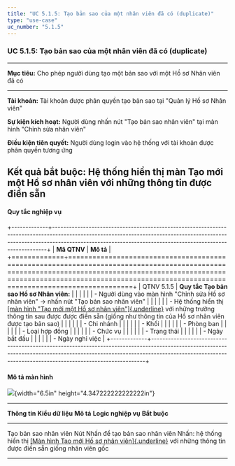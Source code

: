 ```yaml
---
title: "UC 5.1.5: Tạo bản sao của một nhân viên đã có (duplicate)"
type: "use-case"
uc_number: "5.1.5"
---
```


### UC 5.1.5: Tạo bản sao của một nhân viên đã có (duplicate)

  -----------------------------------------------------------------------------------------------------------------
  **Mục tiêu:**               Cho phép người dùng tạo một bản sao với một Hồ sơ Nhân viên đã có
  --------------------------- -------------------------------------------------------------------------------------
  **Tài khoản:**              Tài khoản được phân quyền tạo bản sao tại "Quản lý Hồ sơ Nhân viên"

  **Sự kiện kích hoạt:**      Người dùng nhấn nút "Tạo bản sao nhân viên" tại màn hình "Chỉnh sửa nhân viên"

  **Điều kiện tiên quyết:**   Người dùng login vào hệ thống với tài khoản được phân quyền tương ứng

  **Kết quả bắt buộc:**       Hệ thống hiển thị màn Tạo mới một Hồ sơ nhân viên với những thông tin được điền sẵn
  -----------------------------------------------------------------------------------------------------------------

#### Quy tắc nghiệp vụ

+-------------+----------------------------------------------------------------------------------------------------------------------------------------------------------------------------------------------------------------------------------------+
| **Mã QTNV** | **Mô tả**                                                                                                                                                                                                                              |
+=============+========================================================================================================================================================================================================================================+
| QTNV 5.1.5  | **Quy tắc Tạo bản sao Hồ sơ Nhân viên:**                                                                                                                                                                                               |
|             |                                                                                                                                                                                                                                        |
|             | -   Người dùng vào màn hình "Chỉnh sửa Hồ sơ nhân viên" -\> nhấn nút "Tạo bản sao nhân viên"                                                                                                                                           |
|             |                                                                                                                                                                                                                                        |
|             |     -   Hệ thống hiển thị [[màn hình "Tạo mới một Hồ sơ nhân viên"]{.underline}](#uc-5.1.4-tạo-mới-một-hồ-sơ-nhân-viên) với những trường thông tin sau được được điền sẵn (giống như thông tin của Hồ sơ nhân viên được tạo bản sao)   |
|             |                                                                                                                                                                                                                                        |
|             |         -   Chi nhánh                                                                                                                                                                                                                  |
|             |                                                                                                                                                                                                                                        |
|             |         -   Khối                                                                                                                                                                                                                       |
|             |                                                                                                                                                                                                                                        |
|             |         -   Phòng ban                                                                                                                                                                                                                  |
|             |                                                                                                                                                                                                                                        |
|             |         -   Loại hợp đồng                                                                                                                                                                                                              |
|             |                                                                                                                                                                                                                                        |
|             |         -   Chức vụ                                                                                                                                                                                                                    |
|             |                                                                                                                                                                                                                                        |
|             |         -   Trạng thái                                                                                                                                                                                                                 |
|             |                                                                                                                                                                                                                                        |
|             |         -   Ngày bắt đầu                                                                                                                                                                                                               |
|             |                                                                                                                                                                                                                                        |
|             |         -   Ngày nghỉ việc                                                                                                                                                                                                             |
+-------------+----------------------------------------------------------------------------------------------------------------------------------------------------------------------------------------------------------------------------------------+

#### Mô tả màn hình

![](media/image52.png){width="6.5in" height="4.347222222222222in"}

  -----------------------------------------------------------------------------------------------------------------------------------------------------------------------------------------------------------------------------------------------------------------
  **Thông tin**           **Kiểu dữ liệu**   **Mô tả**                       **Logic nghiệp vụ**                                                                                                                                                     **Bắt buộc**
  ----------------------- ------------------ ------------------------------- ----------------------------------------------------------------------------------------------------------------------------------------------------------------------- --------------
  Tạo bản sao nhân viên   Nút                Nhấn để tạo bản sao nhân viên   Nhấn: hệ thống hiển thị [[Màn hình Tạo mới Hồ sơ nhân viên]{.underline}](#uc-5.1.4-tạo-mới-một-hồ-sơ-nhân-viên) với những thông tin được điền sẵn giống nhân viên gốc   

  -----------------------------------------------------------------------------------------------------------------------------------------------------------------------------------------------------------------------------------------------------------------
